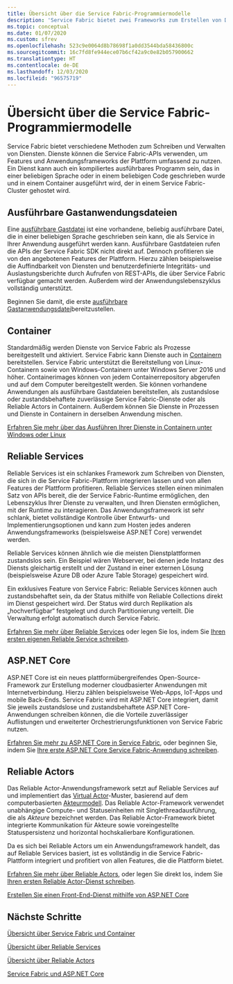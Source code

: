 ```yaml
---
title: Übersicht über die Service Fabric-Programmiermodelle
description: 'Service Fabric bietet zwei Frameworks zum Erstellen von Diensten: das Actors-Framework und das Services-Framework. Sie bieten unterschiedliche Kompromisse im Hinblick auf Einfachheit und Steuerung.'
ms.topic: conceptual
ms.date: 01/07/2020
ms.custom: sfrev
ms.openlocfilehash: 523c9e0064d8b78698f1a0dd3544bda58436800c
ms.sourcegitcommit: 16c7fd8fe944ece07b6cf42a9c0e82b057900662
ms.translationtype: HT
ms.contentlocale: de-DE
ms.lasthandoff: 12/03/2020
ms.locfileid: "96575719"
---
```

# <a name="service-fabric-programming-model-overview"></a>Übersicht über die Service Fabric-Programmiermodelle

Service Fabric bietet verschiedene Methoden zum Schreiben und Verwalten von Diensten. Dienste können die Service Fabric-APIs verwenden, um Features und Anwendungsframeworks der Plattform umfassend zu nutzen. Ein Dienst kann auch ein kompiliertes ausführbares Programm sein, das in einer beliebigen Sprache oder in einem beliebigen Code geschrieben wurde und in einem Container ausgeführt wird, der in einem Service Fabric-Cluster gehostet wird.

## <a name="guest-executables"></a>Ausführbare Gastanwendungsdateien

Eine [ausführbare Gastdatei](service-fabric-guest-executables-introduction.md) ist eine vorhandene, beliebig ausführbare Datei, die in einer beliebigen Sprache geschrieben sein kann, die als Service in Ihrer Anwendung ausgeführt werden kann. Ausführbare Gastdateien rufen die APIs der Service Fabric SDK nicht direkt auf. Dennoch profitieren sie von den angebotenen Features der Plattform. Hierzu zählen beispielsweise die Auffindbarkeit von Diensten und benutzerdefinierte Integritäts- und Auslastungsberichte durch Aufrufen von REST-APIs, die über Service Fabric verfügbar gemacht werden. Außerdem wird der Anwendungslebenszyklus vollständig unterstützt.

Beginnen Sie damit, die erste [ausführbare Gastanwendungsdatei](service-fabric-deploy-existing-app.md)bereitzustellen.

## <a name="containers"></a>Container

Standardmäßig werden Dienste von Service Fabric als Prozesse bereitgestellt und aktiviert. Service Fabric kann Dienste auch in [Containern](service-fabric-containers-overview.md) bereitstellen. Service Fabric unterstützt die Bereitstellung von Linux-Containern sowie von Windows-Containern unter Windows Server 2016 und höher. Containerimages können von jedem Containerrepository abgerufen und auf dem Computer bereitgestellt werden. Sie können vorhandene Anwendungen als ausführbare Gastdateien bereitstellen, als zustandslose oder zustandsbehaftete zuverlässige Service Fabric-Dienste oder als Reliable Actors in Containern. Außerdem können Sie Dienste in Prozessen und Dienste in Containern in derselben Anwendung mischen.

[Erfahren Sie mehr über das Ausführen Ihrer Dienste in Containern unter Windows oder Linux](./service-fabric-get-started-containers.md)

## <a name="reliable-services"></a>Reliable Services

Reliable Services ist ein schlankes Framework zum Schreiben von Diensten, die sich in die Service Fabric-Plattform integrieren lassen und von allen Features der Plattform profitieren. Reliable Services stellen einen minimalen Satz von APIs bereit, die der Service Fabric-Runtime ermöglichen, den Lebenszyklus Ihrer Dienste zu verwalten, und Ihren Diensten ermöglichen, mit der Runtime zu interagieren. Das Anwendungsframework ist sehr schlank, bietet vollständige Kontrolle über Entwurfs- und Implementierungsoptionen und kann zum Hosten jedes anderen Anwendungsframeworks (beispielsweise ASP.NET Core) verwendet werden.

Reliable Services können ähnlich wie die meisten Dienstplattformen zustandslos sein. Ein Beispiel wären Webserver, bei denen jede Instanz des Diensts gleichartig erstellt und der Zustand in einer externen Lösung (beispielsweise Azure DB oder Azure Table Storage) gespeichert wird.

Ein exklusives Feature von Service Fabric: Reliable Services können auch zustandsbehaftet sein, da der Status mithilfe von Reliable Collections direkt im Dienst gespeichert wird. Der Status wird durch Replikation als „hochverfügbar“ festgelegt und durch Partitionierung verteilt. Die Verwaltung erfolgt automatisch durch Service Fabric.

[Erfahren Sie mehr über Reliable Services](service-fabric-reliable-services-introduction.md) oder legen Sie los, indem Sie [Ihren ersten eigenen Reliable Service schreiben](service-fabric-reliable-services-quick-start.md).

## <a name="aspnet-core"></a>ASP.NET Core

ASP.NET Core ist ein neues plattformübergreifendes Open-Source-Framework zur Erstellung moderner cloudbasierter Anwendungen mit Internetverbindung. Hierzu zählen beispielsweise Web-Apps, IoT-Apps und mobile Back-Ends. Service Fabric wird mit ASP.NET Core integriert, damit Sie jeweils zustandslose und zustandsbehaftete ASP.NET Core-Anwendungen schreiben können, die die Vorteile zuverlässiger Auflistungen und erweiterter Orchestrierungsfunktionen von Service Fabric nutzen.

[Erfahren Sie mehr zu ASP.NET Core in Service Fabric](service-fabric-reliable-services-communication-aspnetcore.md), oder beginnen Sie, indem Sie [Ihre erste ASP.NET Core Service Fabric-Anwendung schreiben](service-fabric-tutorial-create-dotnet-app.md).

## <a name="reliable-actors"></a>Reliable Actors

Das Reliable Actor-Anwendungsframework setzt auf Reliable Services auf und implementiert das [Virtual Actor](https://research.microsoft.com/en-us/projects/orleans/)-Muster, basierend auf dem computerbasierten [Akteurmodell](https://en.wikipedia.org/wiki/Actor_model). Das Reliable Actor-Framework verwendet unabhängige Compute- und Statuseinheiten mit Singlethreadausführung, die als *Akteure* bezeichnet werden. Das Reliable Actor-Framework bietet integrierte Kommunikation für Akteure sowie voreingestellte Statuspersistenz und horizontal hochskalierbare Konfigurationen.

Da es sich bei Reliable Actors um ein Anwendungsframework handelt, das auf Reliable Services basiert, ist es vollständig in die Service Fabric-Plattform integriert und profitiert von allen Features, die die Plattform bietet.

[Erfahren Sie mehr über Reliable Actors](service-fabric-reliable-actors-introduction.md), oder legen Sie direkt los, indem Sie [Ihren ersten Reliable Actor-Dienst schreiben](service-fabric-reliable-actors-get-started.md).

[Erstellen Sie einen Front-End-Dienst mithilfe von ASP.NET Core](service-fabric-reliable-services-communication-aspnetcore.md)

## <a name="next-steps"></a>Nächste Schritte

[Übersicht über Service Fabric und Container](service-fabric-containers-overview.md)

[Übersicht über Reliable Services](service-fabric-reliable-services-introduction.md)

[Übersicht über Reliable Actors](service-fabric-reliable-actors-introduction.md)

[Service Fabric und ASP.NET Core](service-fabric-reliable-services-communication-aspnetcore.md)
